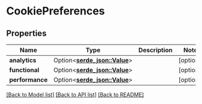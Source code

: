 # CookiePreferences

## Properties

Name | Type | Description | Notes
------------ | ------------- | ------------- | -------------
**analytics** | Option<[**serde_json::Value**](.md)> |  | [optional]
**functional** | Option<[**serde_json::Value**](.md)> |  | [optional]
**performance** | Option<[**serde_json::Value**](.md)> |  | [optional]

[[Back to Model list]](../README.md#documentation-for-models) [[Back to API list]](../README.md#documentation-for-api-endpoints) [[Back to README]](../README.md)


